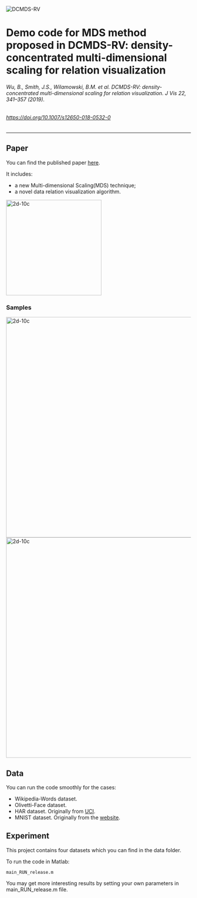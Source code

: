 ![DCMDS-RV](https://img.shields.io/badge/Multi--Dimensional%20Scaling-vis__relation-brightgreen)

# Demo code for MDS method proposed in DCMDS-RV: density-concentrated multi-dimensional scaling for relation visualization
###### Wu, B., Smith, J.S., Wilamowski, B.M. et al. DCMDS-RV: density-concentrated multi-dimensional scaling for relation visualization. J Vis 22, 341–357 (2019). 
###### https://doi.org/10.1007/s12650-018-0532-0
---

## Paper

You can find the published paper [here](https://link.springer.com/article/10.1007/s12650-018-0532-0#citeas). 

It includes:

  * a new Multi-dimensional Scaling(MDS) technique;
  * a novel data relation visualization algorithm.

<img src="https://media.springernature.com/original/springer-static/image/art%3A10.1007%2Fs12650-018-0532-0/MediaObjects/12650_2018_532_Fig1_HTML.png" alt="2d-10c" title="sample-results" width="260px" style="max-width: 100%;float:center;"/>

### Samples

<img src="https://media.springernature.com/original/springer-static/image/art%3A10.1007%2Fs12650-018-0532-0/MediaObjects/12650_2018_532_Figa_HTML.png" alt="2d-10c" title="sample-results" width="600px" style="max-width: 100%;float:center;"/>

<img src="https://media.springernature.com/original/springer-static/image/art%3A10.1007%2Fs12650-018-0532-0/MediaObjects/12650_2018_532_Fig19_HTML.png" alt="2d-10c" title="sample-results" width="600px" style="max-width: 100%;float:center;"/>

## Data
You can run the code smoothly for the cases:

  * Wikipedia-Words dataset.
  * Olivetti-Face dataset.
  * HAR dataset. Originally from [UCI](https://archive.ics.uci.edu/ml/machine-learning-databases/00240/).
  * MNIST dataset. Originally from the [website](http://yann.lecun.com/exdb/mnist/).

## Experiment

This project contains four datasets which you can find in the data folder.

To run the code in Matlab:

```
main_RUN_release.m
```
You may get more interesting results by setting your own parameters in main_RUN_release.m file.
